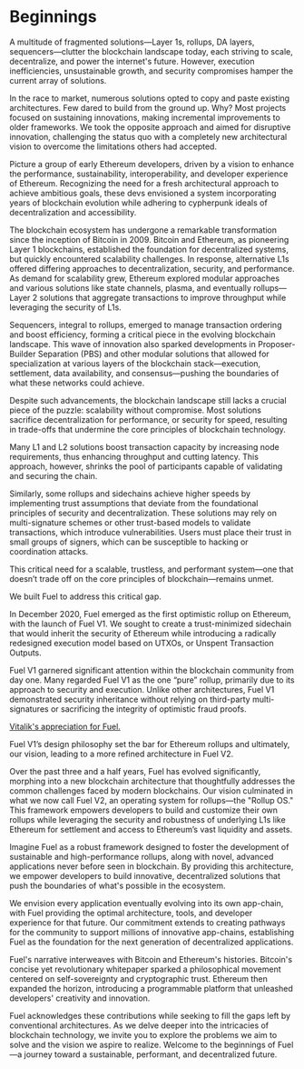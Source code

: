 # Beginnings

A multitude of fragmented solutions—Layer 1s, rollups, DA layers, sequencers—clutter the blockchain landscape today, each striving to scale, decentralize, and power the internet's future. However, execution inefficiencies, unsustainable growth, and security compromises hamper the current array of solutions.

In the race to market, numerous solutions opted to copy and paste existing architectures. Few dared to build from the ground up. Why? Most projects focused on sustaining innovations, making incremental improvements to older frameworks. We took the opposite approach and aimed for disruptive innovation, challenging the status quo with a completely new architectural vision to overcome the limitations others had accepted.

Picture a group of early Ethereum developers, driven by a vision to enhance the performance, sustainability, interoperability, and developer experience of Ethereum. Recognizing the need for a fresh architectural approach to achieve ambitious goals, these devs envisioned a system incorporating years of blockchain evolution while adhering to cypherpunk ideals of decentralization and accessibility.

The blockchain ecosystem has undergone a remarkable transformation since the inception of Bitcoin in 2009. Bitcoin and Ethereum, as pioneering Layer 1 blockchains, established the foundation for decentralized systems, but quickly encountered scalability challenges. In response, alternative L1s offered differing approaches to decentralization, security, and performance. As demand for scalability grew, Ethereum explored modular approaches and various solutions like state channels, plasma, and eventually rollups—Layer 2 solutions that aggregate transactions to improve throughput while leveraging the security of L1s.

Sequencers, integral to rollups, emerged to manage transaction ordering and boost efficiency, forming a critical piece in the evolving blockchain landscape. This wave of innovation also sparked developments in Proposer-Builder Separation (PBS) and other modular solutions that allowed for specialization at various layers of the blockchain stack—execution, settlement, data availability, and consensus—pushing the boundaries of what these networks could achieve.

Despite such advancements, the blockchain landscape still lacks a crucial piece of the puzzle: scalability without compromise. Most solutions sacrifice decentralization for performance, or security for speed, resulting in trade-offs that undermine the core principles of blockchain technology.

Many L1 and L2 solutions boost transaction capacity by increasing node requirements, thus enhancing throughput and cutting latency. This approach, however, shrinks the pool of participants capable of validating and securing the chain.

Similarly, some rollups and sidechains achieve higher speeds by implementing trust assumptions that deviate from the foundational principles of security and decentralization. These solutions may rely on multi-signature schemes or other trust-based models to validate transactions, which introduce vulnerabilities. Users must place their trust in small groups of signers, which can be susceptible to hacking or coordination attacks.

This critical need for a scalable, trustless, and performant system—one that doesn’t trade off on the core principles of blockchain—remains unmet.

We built Fuel to address this critical gap.

In December 2020, Fuel emerged as the first optimistic rollup on Ethereum, with the launch of Fuel V1. We sought to create a trust-minimized sidechain that would inherit the security of Ethereum while introducing a radically redesigned execution model based on UTXOs, or Unspent Transaction Outputs.

Fuel V1 garnered significant attention within the blockchain community from day one. Many regarded Fuel V1 as the one “pure” rollup, primarily due to its approach to security and execution. Unlike other architectures, Fuel V1 demonstrated security inheritance without relying on third-party multi-signatures or sacrificing the integrity of optimistic fraud proofs.

[Vitalik's appreciation for Fuel.](https://x.com/vitalikbuterin/status/1838862177824051712?s=46&t=fyJoiPJn7gE_VIRS05WBaQ)

Fuel V1’s design philosophy set the bar for Ethereum rollups and ultimately, our vision, leading to a more refined architecture in Fuel V2.

Over the past three and a half years, Fuel has evolved significantly, morphing into a new blockchain architecture that thoughtfully addresses the common challenges faced by modern blockchains. Our vision culminated in what we now call Fuel V2, an operating system for rollups—the "Rollup OS." This framework empowers developers to build and customize their own rollups while leveraging the security and robustness of underlying L1s like Ethereum for settlement and access to Ethereum’s vast liquidity and assets.

Imagine Fuel as a robust framework designed to foster the development of sustainable and high-performance rollups, along with novel, advanced applications never before seen in blockchain. By providing this architecture, we empower developers to build innovative, decentralized solutions that push the boundaries of what's possible in the ecosystem.

We envision every application eventually evolving into its own app-chain, with Fuel providing the optimal architecture, tools, and developer experience for that future. Our commitment extends to creating pathways for the community to support millions of innovative app-chains, establishing Fuel as the foundation for the next generation of decentralized applications.

Fuel's narrative interweaves with Bitcoin and Ethereum's histories. Bitcoin's concise yet revolutionary whitepaper sparked a philosophical movement centered on self-sovereignty and cryptographic trust. Ethereum then expanded the horizon, introducing a programmable platform that unleashed developers' creativity and innovation.

Fuel acknowledges these contributions while seeking to fill the gaps left by conventional architectures. As we delve deeper into the intricacies of blockchain technology, we invite you to explore the problems we aim to solve and the vision we aspire to realize. Welcome to the beginnings of Fuel—a journey toward a sustainable, performant, and decentralized future.
